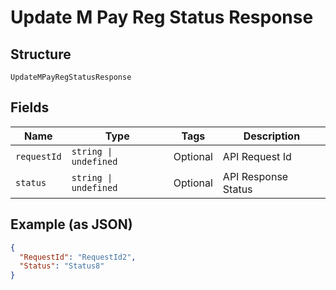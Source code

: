 
# Update M Pay Reg Status Response

## Structure

`UpdateMPayRegStatusResponse`

## Fields

| Name | Type | Tags | Description |
|  --- | --- | --- | --- |
| `requestId` | `string \| undefined` | Optional | API Request Id |
| `status` | `string \| undefined` | Optional | API Response Status |

## Example (as JSON)

```json
{
  "RequestId": "RequestId2",
  "Status": "Status8"
}
```

